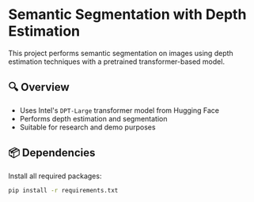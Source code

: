 # Semantic Segmentation with Depth Estimation

This project performs semantic segmentation on images using depth estimation techniques with a pretrained transformer-based model.

## 🔍 Overview

- Uses Intel's `DPT-Large` transformer model from Hugging Face
- Performs depth estimation and segmentation
- Suitable for research and demo purposes

## 📦 Dependencies

Install all required packages:

```bash
pip install -r requirements.txt
